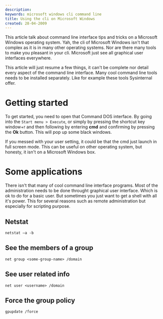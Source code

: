 ```yaml
---
description: 
keywords: microsoft windows cli command line
title: Using the cli on Microsoft Windows
created: 28-04-2009
---
```


This article talk about command line interface tips and tricks on a Microsoft
Windows operating system. Yah, the cli of Microsoft Windows isn\'t that
complex as it is in many other operating systems. Nor are there many
tools to make you pleasant in your cli. Microsoft just see all graphical
user interfaces everywhere.

This article will just resume a few things, it can\'t be complete nor
detail every aspect of the command line interface. Many cool command
line tools needs to be installed separately. Like for example these
tools Sysinternal offer.

Getting started
===============

To get started, you need to open that Command DOS interface. By going
into the `Start menu > Execute`, or simply by pressing the
shortcut key window+r and then following by entering **cmd** and
confirming by pressing the **Ok** button. This will pop up some black
windows.

If you messed with your user setting, it could be that the cmd just
launch in full screen mode. This can be useful on other operating
system, but honesty, it isn\'t on a Microsoft Windows box.

Some applications
=================

There isn\'t that many of cool command line interface programs. Most of
the administration needs to be done throught graphical user interface.
Which is ok to do for a basic user. But sometimes you just want to get a
shell with all it\'s power. This for several reasons such as remote
administration but especially for scripting purpose.

Netstat
-------

    netstat –a -b

See the members of a group
--------------------------

    net group <some-group-name> /domain

See user related info
---------------------

    net user <username> /domain

Force the group policy
----------------------

    gpupdate /force
